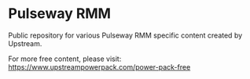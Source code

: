 # Pulseway RMM

Public repository for various Pulseway RMM specific content created by Upstream.

For more free content, please visit: https://www.upstreampowerpack.com/power-pack-free
